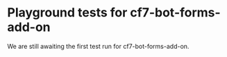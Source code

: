 # Playground tests for cf7-bot-forms-add-on
We are still awaiting the first test run for cf7-bot-forms-add-on.
